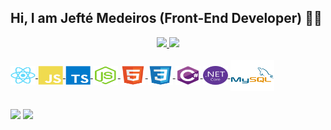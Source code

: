 ## Hi, I am Jefté Medeiros (Front-End Developer) 🤙🏼

<div align="center">
  <a href="https://github.com/JefteMedeiros">
  <img height="180em" src="https://github-readme-stats.vercel.app/api?username=jeftemedeiros&show_icons=true&theme=dracula&include_all_commits=true&count_private=true"/>
  <img height="180em" src="https://github-readme-stats.vercel.app/api/top-langs/?username=jeftemedeiros&layout=compact&langs_count=7&theme=dracula"/>
</div>
<div style="display: inline_block"><br>
  <img align="center" alt="Jeff-React" height="30" width="40" src="https://raw.githubusercontent.com/devicons/devicon/master/icons/react/react-original.svg">
  <img align="center" alt="Jeff-Js" height="30" width="40" src="https://raw.githubusercontent.com/devicons/devicon/master/icons/javascript/javascript-plain.svg">
  <img align="center" alt="Jeff-Ts" height="30" width="40" src="https://raw.githubusercontent.com/devicons/devicon/master/icons/typescript/typescript-plain.svg">
  <img align="center" alt="Jeff-NodeJS" height="30" width="40" src="https://raw.githubusercontent.com/devicons/devicon/master/icons/nodejs/nodejs-original.svg">
  <img height="30" width="40" align="center" src="https://raw.githubusercontent.com/devicons/devicon/master/icons/html5/html5-original.svg" alt="Jeffao-html">
  <img height="30" width="40" align="center" src="https://raw.githubusercontent.com/devicons/devicon/master/icons/css3/css3-original.svg" alt="Jeffao-css">
  <img height="30" width="40" align="center" src="https://raw.githubusercontent.com/devicons/devicon/master/icons/csharp/csharp-original.svg" alt="Jeffao-c#">
  <img height="30" width="40" align="center" src="https://raw.githubusercontent.com/devicons/devicon/master/icons/dotnetcore/dotnetcore-original.svg" alt="Jeffao-dotnet">
  <img align="center" alt="Jeff-mysql" height="50" width="70" src="https://raw.githubusercontent.com/devicons/devicon/master/icons/mysql/mysql-original-wordmark.svg" >  
</div>
  
  ##
 
<div> 
  <a href = "mailto:jefte.medeiros8@gmail.com"><img src="https://img.shields.io/badge/-Gmail-%23333?style=for-the-badge&logo=gmail&logoColor=white" target="_blank"></a>
  <a href="https://www.linkedin.com/in/jeftemedeiros/" target="_blank"><img src="https://img.shields.io/badge/-LinkedIn-%230077B5?style=for-the-badge&logo=linkedin&logoColor=white" target="_blank"></a>  
</div>
